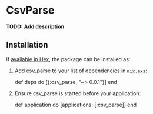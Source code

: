# CsvParse

**TODO: Add description**

## Installation

If [available in Hex](https://hex.pm/docs/publish), the package can be installed as:

  1. Add csv_parse to your list of dependencies in `mix.exs`:

        def deps do
          [{:csv_parse, "~> 0.0.1"}]
        end

  2. Ensure csv_parse is started before your application:

        def application do
          [applications: [:csv_parse]]
        end

